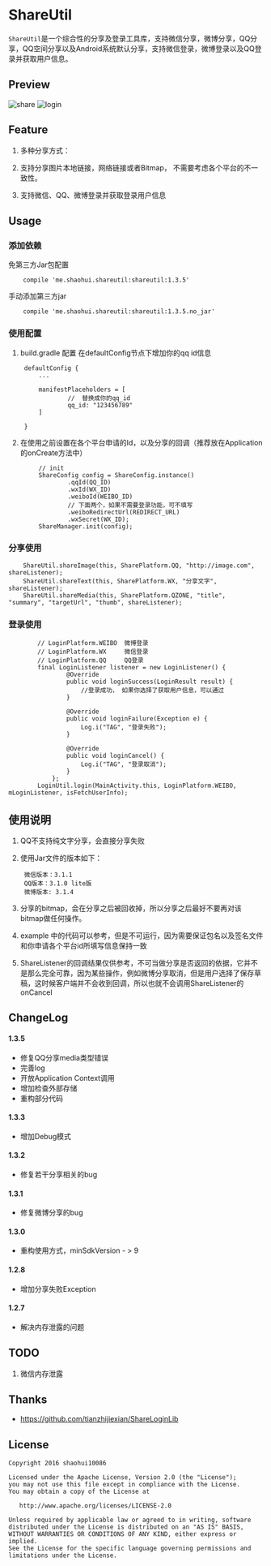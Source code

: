 # ShareUtil
`ShareUtil`是一个综合性的分享及登录工具库，支持微信分享，微博分享，QQ分享，QQ空间分享以及Android系统默认分享，支持微信登录，微博登录以及QQ登录并获取用户信息。

## Preview 
![share](/preview/shareutil_share.gif)
![login](/preview/shareutil_login.gif)
## Feature

1. 多种分享方式：
    
2. 支持分享图片本地链接，网络链接或者Bitmap， 不需要考虑各个平台的不一致性。

3. 支持微信、QQ、微博登录并获取登录用户信息

## Usage

### 添加依赖

免第三方Jar包配置

        compile 'me.shaohui.shareutil:shareutil:1.3.5'

手动添加第三方jar

		compile 'me.shaohui.shareutil:shareutil:1.3.5.no_jar'

### 使用配置

1. build.gradle 配置
在defaultConfig节点下增加你的qq id信息

        defaultConfig {
        	...
        	
            manifestPlaceholders = [
                    //  替换成你的qq_id
                    qq_id: "123456789"
            ]
            
        }
2. 在使用之前设置在各个平台申请的Id，以及分享的回调（推荐放在Application的onCreate方法中）
    
            // init
            ShareConfig config = ShareConfig.instance()
                    .qqId(QQ_ID)
                    .wxId(WX_ID)
                    .weiboId(WEIBO_ID)
                    // 下面两个，如果不需要登录功能，可不填写
                    .weiboRedirectUrl(REDIRECT_URL)
                    .wxSecret(WX_ID);
            ShareManager.init(config);

### 分享使用

        ShareUtil.shareImage(this, SharePlatform.QQ, "http://image.com", shareListener);
        ShareUtil.shareText(this, SharePlatform.WX, "分享文字", shareListener);
        ShareUtil.shareMedia(this, SharePlatform.QZONE, "title", "summary", "targetUrl", "thumb", shareListener);


### 登录使用

            // LoginPlatform.WEIBO  微博登录   
            // LoginPlatform.WX     微信登录
            // LoginPlatform.QQ     QQ登录 
            final LoginListener listener = new LoginListener() {
                    @Override
                    public void loginSuccess(LoginResult result) {
                        //登录成功， 如果你选择了获取用户信息，可以通过
                    }
                
                    @Override
                    public void loginFailure(Exception e) {
                        Log.i("TAG", "登录失败");
                    }
        
                    @Override
                    public void loginCancel() {
                        Log.i("TAG", "登录取消");
                    }
                };
            LoginUtil.login(MainActivity.this, LoginPlatform.WEIBO, mLoginListener, isFetchUserInfo);


## 使用说明

1. QQ不支持纯文字分享，会直接分享失败
2. 使用Jar文件的版本如下：

        微信版本：3.1.1
        QQ版本：3.1.0 lite版
        微博版本: 3.1.4
3. 分享的bitmap，会在分享之后被回收掉，所以分享之后最好不要再对该bitmap做任何操作。
4. example 中的代码可以参考，但是不可运行，因为需要保证包名以及签名文件和你申请各个平台id所填写信息保持一致
5. ShareListener的回调结果仅供参考，不可当做分享是否返回的依据，它并不是那么完全可靠，因为某些操作，例如微博分享取消，但是用户选择了保存草稿，这时候客户端并不会收到回调，所以也就不会调用ShareListener的onCancel

## ChangeLog

#### 1.3.5
- 修复QQ分享media类型错误
- 完善log
- 开放Application Context调用
- 增加检查外部存储
- 重构部分代码

#### 1.3.3  
- 增加Debug模式

#### 1.3.2  
- 修复若干分享相关的bug

#### 1.3.1
- 修复微博分享的bug

#### 1.3.0
- 重构使用方式，minSdkVersion - > 9

#### 1.2.8
- 增加分享失败Exception

#### 1.2.7
- 解决内存泄露的问题

## TODO

1. 微信内存泄露

## Thanks

- https://github.com/tianzhijiexian/ShareLoginLib

## License

	Copyright 2016 shaohui10086

    Licensed under the Apache License, Version 2.0 (the "License");
    you may not use this file except in compliance with the License.
    You may obtain a copy of the License at

       http://www.apache.org/licenses/LICENSE-2.0

    Unless required by applicable law or agreed to in writing, software
    distributed under the License is distributed on an "AS IS" BASIS,
    WITHOUT WARRANTIES OR CONDITIONS OF ANY KIND, either express or implied.
    See the License for the specific language governing permissions and
    limitations under the License.